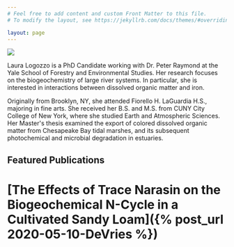```yaml
---
# Feel free to add content and custom Front Matter to this file.
# To modify the layout, see https://jekyllrb.com/docs/themes/#overriding-theme-defaults

layout: page
---
```


<img src = "/images/Laura CT Winter.jpg"/>

  Laura Logozzo is a PhD Candidate working with Dr. Peter Raymond at the Yale School of Forestry 
  and Environmental Studies. Her research focuses on the biogeochemistry of large river
  systems. In particular, she is interested in interactions between dissolved organic
  matter and iron.
  
  Originally from Brooklyn, NY, she attended Fiorello H. LaGuardia H.S., majoring in fine arts.
  She received her B.S. and M.S. from CUNY City College of New York, where she studied Earth 
  and Atmospheric Sciences. Her Master's thesis examined the export of colored dissolved 
  organic matter from Chesapeake Bay tidal marshes, and its subsequent photochemical and microbial 
  degradation in estuaries.


## Featured Publications

# [The Effects of Trace Narasin on the Biogeochemical N-Cycle in a Cultivated Sandy Loam]({% post_url 2020-05-10-DeVries %})

